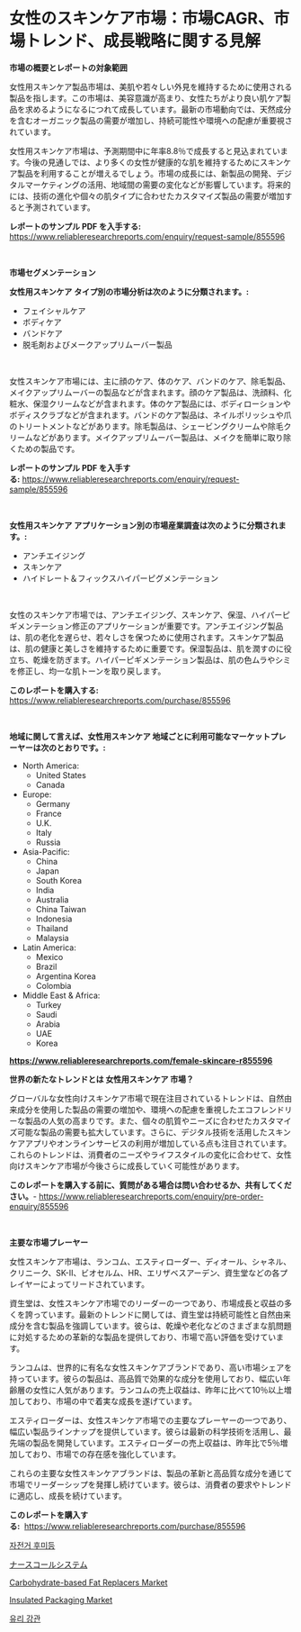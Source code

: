 <p><h1>女性のスキンケア市場：市場CAGR、市場トレンド、成長戦略に関する見解</h1></p><p><strong>市場の概要とレポートの対象範囲</strong></p>
<p><p>女性用スキンケア製品市場は、美肌や若々しい外見を維持するために使用される製品を指します。この市場は、美容意識が高まり、女性たちがより良い肌ケア製品を求めるようになるにつれて成長しています。最新の市場動向では、天然成分を含むオーガニック製品の需要が増加し、持続可能性や環境への配慮が重要視されています。</p><p>女性用スキンケア市場は、予測期間中に年率8.8％で成長すると見込まれています。今後の見通しでは、より多くの女性が健康的な肌を維持するためにスキンケア製品を利用することが増えるでしょう。市場の成長には、新製品の開発、デジタルマーケティングの活用、地域間の需要の変化などが影響しています。将来的には、技術の進化や個々の肌タイプに合わせたカスタマイズ製品の需要が増加すると予測されています。</p></p>
<p><strong>レポートのサンプル PDF を入手する:</strong> <a href="https://www.reliableresearchreports.com/enquiry/request-sample/855596">https://www.reliableresearchreports.com/enquiry/request-sample/855596</a></p>
<p>&nbsp;</p>
<p><strong>市場セグメンテーション</strong></p>
<p><strong>女性用スキンケア タイプ別の市場分析は次のように分類されます。:</strong></p>
<p><ul><li>フェイシャルケア</li><li>ボディケア</li><li>バンドケア</li><li>脱毛剤およびメークアップリムーバー製品</li></ul></p>
<p>&nbsp;</p>
<p><p>女性スキンケア市場には、主に顔のケア、体のケア、バンドのケア、除毛製品、メイクアップリムーバーの製品などが含まれます。顔のケア製品は、洗顔料、化粧水、保湿クリームなどが含まれます。体のケア製品には、ボディローションやボディスクラブなどが含まれます。バンドのケア製品は、ネイルポリッシュや爪のトリートメントなどがあります。除毛製品は、シェービングクリームや除毛クリームなどがあります。メイクアップリムーバー製品は、メイクを簡単に取り除くための製品です。</p></p>
<p><strong>レポートのサンプル PDF を入手する:</strong>&nbsp;<a href="https://www.reliableresearchreports.com/enquiry/request-sample/855596">https://www.reliableresearchreports.com/enquiry/request-sample/855596</a></p>
<p>&nbsp;</p>
<p><strong> 女性用スキンケア アプリケーション別の市場産業調査は次のように分類されます。:</strong></p>
<p><ul><li>アンチエイジング</li><li>スキンケア</li><li>ハイドレート＆フィックスハイパーピグメンテーション</li></ul></p>
<p>&nbsp;</p>
<p><p>女性のスキンケア市場では、アンチエイジング、スキンケア、保湿、ハイパーピギメンテーション修正のアプリケーションが重要です。アンチエイジング製品は、肌の老化を遅らせ、若々しさを保つために使用されます。スキンケア製品は、肌の健康と美しさを維持するために重要です。保湿製品は、肌を潤すのに役立ち、乾燥を防ぎます。ハイパーピギメンテーション製品は、肌の色ムラやシミを修正し、均一な肌トーンを取り戻します。</p></p>
<p><strong>このレポートを購入する:</strong>&nbsp; <a href="https://www.reliableresearchreports.com/purchase/855596">https://www.reliableresearchreports.com/purchase/855596</a></p>
<p>&nbsp;</p>
<p><strong>地域に関して言えば、女性用スキンケア 地域ごとに利用可能なマーケットプレーヤーは次のとおりです。:</strong></p>
<p><ul>
    <li>
        North America:
        <ul>
            <li>United States</li>
            <li>Canada</li>
        </ul>
    </li>
    <li>
        Europe:
        <ul>
            <li>Germany</li>
            <li>France</li>
            <li>U.K.</li>
            <li>Italy</li>
            <li>Russia</li>
        </ul>
    </li>
    <li>
        Asia-Pacific:
        <ul>
            <li>China</li>
            <li>Japan</li>
            <li>South Korea</li>
            <li>India</li>
            <li>Australia</li>
            <li>China Taiwan</li>
            <li>Indonesia</li>
            <li>Thailand</li>
            <li>Malaysia</li>
        </ul>
    </li>
    <li>
        Latin America:
        <ul>
            <li>Mexico</li>
            <li>Brazil</li>
            <li>Argentina Korea</li>
            <li>Colombia</li>
        </ul>
    </li>
    <li>
        Middle East & Africa:
        <ul>
            <li>Turkey</li>
            <li>Saudi</li>
            <li>Arabia</li>
            <li>UAE</li>
            <li>Korea</li>
        </ul>
    </li>
    </ul></p>
<p><strong><a href="https://www.reliableresearchreports.com/female-skincare-r855596">https://www.reliableresearchreports.com/female-skincare-r855596</a></strong>&nbsp;</p>
<p><strong>世界の新たなトレンドとは 女性用スキンケア 市場？</strong></p>
<p><p>グローバルな女性向けスキンケア市場で現在注目されているトレンドは、自然由来成分を使用した製品の需要の増加や、環境への配慮を重視したエコフレンドリーな製品の人気の高まりです。また、個々の肌質やニーズに合わせたカスタマイズ可能な製品の需要も拡大しています。さらに、デジタル技術を活用したスキンケアアプリやオンラインサービスの利用が増加している点も注目されています。これらのトレンドは、消費者のニーズやライフスタイルの変化に合わせて、女性向けスキンケア市場が今後さらに成長していく可能性があります。</p></p>
<p><strong>このレポートを購入する前に、質問がある場合は問い合わせるか、共有してください。</strong>- <a href="https://www.reliableresearchreports.com/enquiry/pre-order-enquiry/855596">https://www.reliableresearchreports.com/enquiry/pre-order-enquiry/855596</a></p>
<p>&nbsp;</p>
<p><strong>主要な市場プレーヤー</strong></p>
<p><p>女性スキンケア市場は、ランコム、エスティローダー、ディオール、シャネル、クリニーク、SK-II、ビオセルム、HR、エリザベスアーデン、資生堂などの各プレイヤーによってリードされています。</p><p>資生堂は、女性スキンケア市場でのリーダーの一つであり、市場成長と収益の多くを誇っています。最新のトレンドに関しては、資生堂は持続可能性と自然由来成分を含む製品を強調しています。彼らは、乾燥や老化などのさまざまな肌問題に対処するための革新的な製品を提供しており、市場で高い評価を受けています。</p><p>ランコムは、世界的に有名な女性スキンケアブランドであり、高い市場シェアを持っています。彼らの製品は、高品質で効果的な成分を使用しており、幅広い年齢層の女性に人気があります。ランコムの売上収益は、昨年に比べて10％以上増加しており、市場の中で着実な成長を遂げています。</p><p>エスティローダーは、女性スキンケア市場での主要なプレーヤーの一つであり、幅広い製品ラインナップを提供しています。彼らは最新の科学技術を活用し、最先端の製品を開発しています。エスティローダーの売上収益は、昨年比で5％増加しており、市場での存在感を強化しています。</p><p>これらの主要な女性スキンケアブランドは、製品の革新と高品質な成分を通じて市場でリーダーシップを発揮し続けています。彼らは、消費者の要求やトレンドに適応し、成長を続けています。</p></p>
<p><strong>このレポートを購入する:</strong>&nbsp;&nbsp;<a href="https://www.reliableresearchreports.com/purchase/855596">https://www.reliableresearchreports.com/purchase/855596</a></p>
<p><p><a href="https://github.com/OwenHamiytll568745/Market-Research-Report-List-1/blob/main/719957918168.md">자전거 후미등</a></p><p><a href="https://github.com/dandier2003/Market-Research-Report-List-1/blob/main/800068219755.md">ナースコールシステム</a></p><p><a href="https://github.com/mharielmesa/Market-Research-Report-List-2/blob/main/carbohydrate-based-fat-replacers-market.md">Carbohydrate-based Fat Replacers Market</a></p><p><a href="https://issuu.com/reportprime-2/docs/insulated-packaging-market-size-2030.pptx">Insulated Packaging Market</a></p><p><a href="https://github.com/vdhdwjyp90142/Market-Research-Report-List-1/blob/main/442378018167.md">유리 강관</a></p></p>